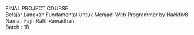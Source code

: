 FINAL PROJECT COURSE</br >
Belajar Langkah Fundamental Untuk Menjadi Web Programmer by Hacktiv8</br >
Nama : Fajri Rafif Ramadhan</br >
Batch : 18</br >
